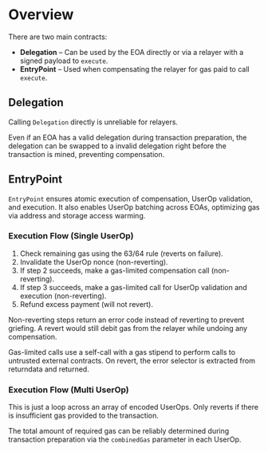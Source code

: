# Overview

There are two main contracts:

- **Delegation** – Can be used by the EOA directly or via a relayer with a signed payload to `execute`.
- **EntryPoint** – Used when compensating the relayer for gas paid to call `execute`.

## Delegation

Calling `Delegation` directly is unreliable for relayers. 

Even if an EOA has a valid delegation during transaction preparation, the delegation can be swapped to a invalid delegation right before the transaction is mined, preventing compensation.

## EntryPoint

`EntryPoint` ensures atomic execution of compensation, UserOp validation, and execution. It also enables UserOp batching across EOAs, optimizing gas via address and storage access warming.

### Execution Flow (Single UserOp)

1. Check remaining gas using the 63/64 rule (reverts on failure).
2. Invalidate the UserOp nonce (non-reverting).
3. If step 2 succeeds, make a gas-limited compensation call (non-reverting).
4. If step 3 succeeds, make a gas-limited call for UserOp validation and execution (non-reverting).
5. Refund excess payment (will not revert).

Non-reverting steps return an error code instead of reverting to prevent griefing. A revert would still debit gas from the relayer while undoing any compensation.

Gas-limited calls use a self-call with a gas stipend to perform calls to untrusted external contracts. On revert, the error selector is extracted from returndata and returned.

### Execution Flow (Multi UserOp)

This is just a loop across an array of encoded UserOps. Only reverts if there is insufficient gas provided to the transaction.

The total amount of required gas can be reliably determined during transaction preparation via the `combinedGas` parameter in each UserOp.
